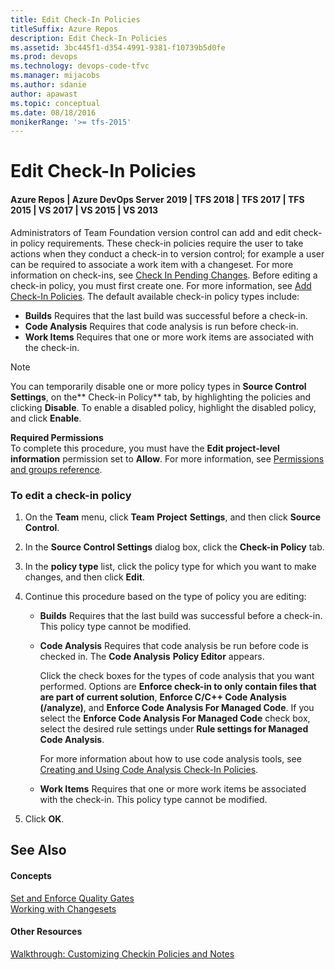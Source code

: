 ```yaml
---
title: Edit Check-In Policies
titleSuffix: Azure Repos
description: Edit Check-In Policies
ms.assetid: 3bc445f1-d354-4991-9381-f10739b5d0fe
ms.prod: devops
ms.technology: devops-code-tfvc
ms.manager: mijacobs
ms.author: sdanie
author: apawast
ms.topic: conceptual
ms.date: 08/18/2016
monikerRange: '>= tfs-2015'
---
```



# Edit Check-In Policies

#### Azure Repos | Azure DevOps Server 2019 | TFS 2018 | TFS 2017 | TFS 2015 | VS 2017 | VS 2015 | VS 2013

Administrators of Team Foundation version control can add and edit check-in policy requirements. These check-in policies require the user to take actions when they conduct a check-in to version control; for example a user can be required to associate a work item with a changeset. For more information on check-ins, see [Check In Pending Changes](https://msdn.microsoft.com/library/ms181411). Before editing a check-in policy, you must first create one. For more information, see [Add Check-In Policies](add-check-policies.md). The default available check-in policy types include:

-   **Builds**   Requires that the last build was successful before a check-in.  
-   **Code Analysis**   Requires that code analysis is run before check-in.  
-   **Work Items**   Requires that one or more work items are associated with the check-in.

> [!NOTE]
> You can temporarily disable one or more policy types in **Source Control Settings**, on the** Check-in Policy** tab, by highlighting the policies and clicking **Disable**. To enable a disabled policy, highlight the disabled policy, and click **Enable**.

**Required Permissions**  
To complete this procedure, you must have the **Edit project-level information** permission set to **Allow**. For more information, see [Permissions and groups reference](../../organizations/security/permissions.md).

### To edit a check-in policy

1.  On the **Team** menu, click **Team** **Project** **Settings**, and then click **Source Control**.

2.  In the **Source Control Settings** dialog box, click the **Check-in Policy** tab.

3.  In the **policy type** list, click the policy type for which you want to make changes, and then click **Edit**.

4.  Continue this procedure based on the type of policy you are editing:

    -   **Builds**   Requires that the last build was successful before a check-in. This policy type cannot be modified.

    -   **Code Analysis**   Requires that code analysis be run before code is checked in. The **Code Analysis** **Policy Editor** appears.

        Click the check boxes for the types of code analysis that you want performed. Options are **Enforce check-in to only contain files that are part of current solution**, **Enforce C/C++ Code Analysis (/analyze)**, and **Enforce Code Analysis For Managed Code**. If you select the **Enforce Code Analysis For Managed Code** check box, select the desired rule settings under **Rule settings for Managed Code Analysis**.

        For more information about how to use code analysis tools, see [Creating and Using Code Analysis Check-In Policies](https://msdn.microsoft.com/library/ms182075).

    -   **Work Items**   Requires that one or more work items be associated with the check-in. This policy type cannot be modified.

5.  Click **OK**.

## See Also

#### Concepts

[Set and Enforce Quality Gates](set-enforce-quality-gates.md)  
[Working with Changesets](find-view-changesets.md)  
#### Other Resources

[Walkthrough: Customizing Checkin Policies and Notes](https://msdn.microsoft.com/library/ms181281)
